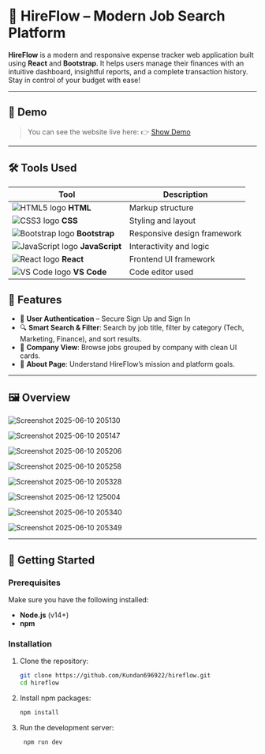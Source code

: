 # 💼 HireFlow – Modern Job Search Platform

**HireFlow** is a modern and responsive expense tracker web application built using **React** and **Bootstrap**. It helps users manage their finances with an intuitive dashboard, insightful reports, and a complete transaction history. Stay in control of your budget with ease!

---

## 🚀 Demo 

> You can see the website live here: 👉 [Show Demo](https://hireflow22.netlify.app/)

---

## 🛠️ Tools Used

| Tool           | Description           |
|----------------|-----------------------|
| ![HTML5 logo](https://img.icons8.com/color/24/html-5.png) **HTML** | Markup structure |
| ![CSS3 logo](https://img.icons8.com/color/24/css3.png) **CSS**   | Styling and layout |
| ![Bootstrap logo](https://img.icons8.com/color/24/bootstrap.png) **Bootstrap** | Responsive design framework |
| ![JavaScript logo](https://img.icons8.com/color/24/javascript--v1.png) **JavaScript** | Interactivity and logic |
| ![React logo](https://img.icons8.com/color/24/react-native.png) **React** | Frontend UI framework |
| ![VS Code logo](https://img.icons8.com/color/24/visual-studio-code-2019.png) **VS Code** | Code editor used |

## 🌟 Features

- 🔐 **User Authentication** – Secure Sign Up and Sign In
- 🔍 **Smart Search & Filter**: Search by job title, filter by category (Tech, Marketing, Finance), and sort results.
- 🏢 **Company View**: Browse jobs grouped by company with clean UI cards.
- 💬 **About Page**: Understand HireFlow’s mission and platform goals.

---

## 🖼️ Overview 

![Screenshot 2025-06-10 205130](https://github.com/user-attachments/assets/5711727e-1536-48e5-8fd4-9dc828bcefc5)

![Screenshot 2025-06-10 205147](https://github.com/user-attachments/assets/a55cfd93-bb7a-40a8-b880-a4a1f3703a11)

![Screenshot 2025-06-10 205206](https://github.com/user-attachments/assets/f40182f9-91fe-4ef2-90ca-07c53141d09a)

![Screenshot 2025-06-10 205258](https://github.com/user-attachments/assets/7a1afe37-ae98-4f3d-8fe1-30bf98287529)

![Screenshot 2025-06-10 205328](https://github.com/user-attachments/assets/88b018d8-1208-49d3-834f-b91062a45b6e)

![Screenshot 2025-06-12 125004](https://github.com/user-attachments/assets/2890813b-77c0-4959-8905-20205d181715)

![Screenshot 2025-06-10 205340](https://github.com/user-attachments/assets/eaa5ba70-24ed-4e01-a044-6904ad6e18ac)

![Screenshot 2025-06-10 205349](https://github.com/user-attachments/assets/2cae9079-61d2-4281-a46a-1c764a7ba5a3)


---

## 🚀 Getting Started

### Prerequisites

Make sure you have the following installed:
- **Node.js** (v14+)
- **npm**

### Installation

1. Clone the repository:
   ```bash
   git clone https://github.com/Kundan696922/hireflow.git
   cd hireflow
   
2. Install npm packages:
   ```bash
   npm install

3. Run the development server:
   ```bash
    npm run dev
